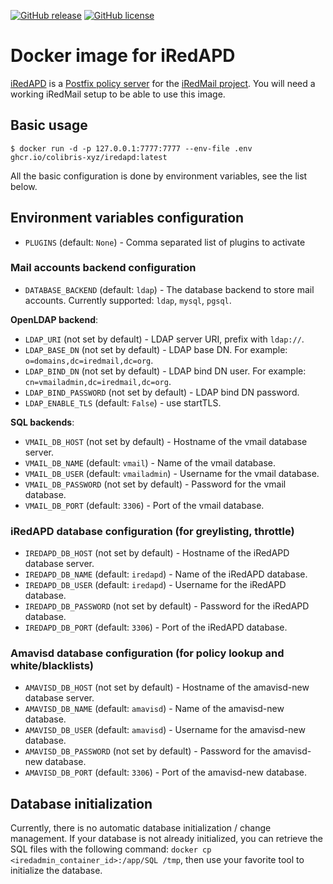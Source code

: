 [![GitHub release](https://img.shields.io/github/v/release/colibris-xyz/iredapd-docker.svg?style=flat)](https://github.com/colibris-xyz/iredapd-docker/releases/latest)
[![GitHub license](https://img.shields.io/github/license/colibris-xyz/iredapd-docker)](https://github.com/colibris-xyz/iredapd-docker/blob/main/LICENSE)

# Docker image for iRedAPD

[iRedAPD](https://github.com/iredmail/iRedAPD) is a [Postfix policy server](http://www.postfix.org/SMTPD_POLICY_README.html) for the [iRedMail project](http://www.iredmail.org/). You will need a working iRedMail setup to be able to use this image.

## Basic usage

```console
$ docker run -d -p 127.0.0.1:7777:7777 --env-file .env ghcr.io/colibris-xyz/iredapd:latest
```

All the basic configuration is done by environment variables, see the list below.

## Environment variables configuration

- `PLUGINS` (default: `None`) - Comma separated list of plugins to activate

### Mail accounts backend configuration
- `DATABASE_BACKEND` (default: `ldap`) - The database backend to store mail accounts. Currently supported: `ldap`, `mysql`, `pgsql`.

__OpenLDAP backend__:
- `LDAP_URI` (not set by default) - LDAP server URI, prefix with `ldap://`.
- `LDAP_BASE_DN` (not set by default) - LDAP base DN. For example: `o=domains,dc=iredmail,dc=org`.
- `LDAP_BIND_DN` (not set by default) - LDAP bind DN user. For example: `cn=vmailadmin,dc=iredmail,dc=org`.
- `LDAP_BIND_PASSWORD` (not set by default) - LDAP bind DN password.
- `LDAP_ENABLE_TLS` (default: `False`) - use startTLS.

__SQL backends__:
- `VMAIL_DB_HOST` (not set by default) -  Hostname of the vmail database server.
- `VMAIL_DB_NAME` (default: `vmail`) - Name of the vmail database.
- `VMAIL_DB_USER` (default: `vmailadmin`) - Username for the vmail database.
- `VMAIL_DB_PASSWORD` (not set by default) - Password for the vmail database.
- `VMAIL_DB_PORT` (default: `3306`) - Port of the vmail database.

### iRedAPD database configuration (for greylisting, throttle)
- `IREDAPD_DB_HOST` (not set by default) -  Hostname of the iRedAPD database server.
- `IREDAPD_DB_NAME` (default: `iredapd`) - Name of the iRedAPD database.
- `IREDAPD_DB_USER` (default: `iredapd`) - Username for the iRedAPD database.
- `IREDAPD_DB_PASSWORD`  (not set by default) - Password for the iRedAPD database.
- `IREDAPD_DB_PORT` (default: `3306`) - Port of the iRedAPD database.

### Amavisd database configuration (for policy lookup and white/blacklists)

- `AMAVISD_DB_HOST` (not set by default) - Hostname of the amavisd-new database server.
- `AMAVISD_DB_NAME` (default: `amavisd`) - Name of the amavisd-new database.
- `AMAVISD_DB_USER` (default: `amavisd`) - Username for the amavisd-new database.
- `AMAVISD_DB_PASSWORD`  (not set by default) - Password for the amavisd-new database.
- `AMAVISD_DB_PORT` (default: `3306`) - Port of the amavisd-new database.

## Database initialization

Currently, there is no automatic database initialization / change management. If your database is not already initialized, you can retrieve the SQL files with the following command: `docker cp <iredadmin_container_id>:/app/SQL /tmp`, then use your favorite tool to initialize the database.
